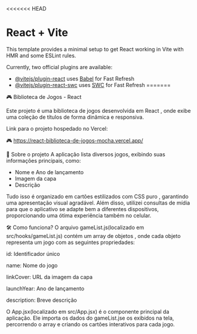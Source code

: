 <<<<<<< HEAD
# React + Vite

This template provides a minimal setup to get React working in Vite with HMR and some ESLint rules.

Currently, two official plugins are available:

- [@vitejs/plugin-react](https://github.com/vitejs/vite-plugin-react/blob/main/packages/plugin-react/README.md) uses [Babel](https://babeljs.io/) for Fast Refresh
- [@vitejs/plugin-react-swc](https://github.com/vitejs/vite-plugin-react-swc) uses [SWC](https://swc.rs/) for Fast Refresh
=======

🎮 Biblioteca de Jogos - React

Este projeto é uma biblioteca de jogos desenvolvida em React , onde exibe uma coleção de títulos de forma dinâmica e responsiva.

Link para o projeto hospedado no Vercel:

🎮
https://react-biblioteca-de-jogos-mocha.vercel.app/

🚀 Sobre o projeto
A aplicação lista diversos jogos, exibindo suas informações principais, como:
- Nome e Ano de lançamento
- Imagem da capa
- Descrição

Tudo isso é organizado em cartões estilizados com CSS puro , garantindo uma apresentação visual agradável. Além disso, utilizei consultas de mídia para que o aplicativo se adapte bem a diferentes dispositivos, proporcionando uma ótima experiência também no celular.

🛠️ Como funciona?
O arquivo gameList.js(localizado em src/hooks/gameList.js) contém um array de objetos , onde cada objeto representa um jogo com as seguintes propriedades:

id: Identificador único

name: Nome do jogo

linkCover: URL da imagem da capa

launchYear: Ano de lançamento

description: Breve descrição

O App.jsx(localizado em src/App.jsx) é o componente principal da aplicação. Ele importa os dados do gameList.jse os exibidos na tela, percorrendo o array e criando os cartões interativos para cada jogo.



